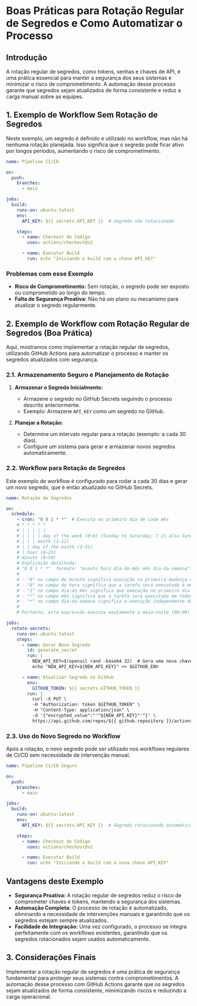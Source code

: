 
# Boas Práticas para Rotação Regular de Segredos e Como Automatizar o Processo

## Introdução

A rotação regular de segredos, como tokens, senhas e chaves de API, é uma prática essencial para manter a segurança dos seus sistemas e minimizar o risco de comprometimento. A automação desse processo garante que segredos sejam atualizados de forma consistente e reduz a carga manual sobre as equipes.

## 1. Exemplo de Workflow Sem Rotação de Segredos

Neste exemplo, um segredo é definido e utilizado no workflow, mas não há nenhuma rotação planejada. Isso significa que o segredo pode ficar ativo por longos períodos, aumentando o risco de comprometimento.

```yaml
name: Pipeline CI/CD

on:
  push:
    branches:
      - main

jobs:
  build:
    runs-on: ubuntu-latest
    env:
      API_KEY: ${{ secrets.API_KEY }}  # Segredo não rotacionado

    steps:
      - name: Checkout do Código
        uses: actions/checkout@v2

      - name: Executar Build
        run: echo "Iniciando o build com a chave API_KEY"
```

### Problemas com esse Exemplo

- **Risco de Comprometimento:** Sem rotação, o segredo pode ser exposto ou comprometido ao longo do tempo.
- **Falta de Segurança Proativa:** Não há um plano ou mecanismo para atualizar o segredo regularmente.

## 2. Exemplo de Workflow com Rotação Regular de Segredos (Boa Prática)

Aqui, mostramos como implementar a rotação regular de segredos, utilizando GitHub Actions para automatizar o processo e manter os segredos atualizados com segurança.

### 2.1. Armazenamento Seguro e Planejamento de Rotação

1. **Armazenar o Segredo Inicialmente:**
   - Armazene o segredo no GitHub Secrets seguindo o processo descrito anteriormente.
   - Exemplo: Armazene `API_KEY` como um segredo no GitHub.

2. **Planejar a Rotação:**
   - Determine um intervalo regular para a rotação (exemplo: a cada 30 dias).
   - Configure um sistema para gerar e armazenar novos segredos automaticamente.

### 2.2. Workflow para Rotação de Segredos

Este exemplo de workflow é configurado para rodar a cada 30 dias e gerar um novo segredo, que é então atualizado no GitHub Secrets.

```yaml
name: Rotação de Segredos

on:
  schedule:
    - cron: "0 0 1 * *"  # Executa no primeiro dia de cada mês
    # * * * * * 
    # | | | | |
    # | | | | day of the week (0–6) (Sunday to Saturday; 7 is also Sunday on some systems)
    # | | | month (1–12)             
    # | | day of the month (1–31)
    # | hour (0–23)
    # minute (0–59)
    # Explicação detalhada:
    # "0 0 1 * *"  formato: "minuto hora dia-do-mês mês dia-da-semana".
    # 
    # - "0" no campo de minuto significa execução na primeira mudança de minuto (00).
    # - "0" no campo de hora significa que a tarefa será executada à meia-noite (00:00).
    # - "1" no campo dia-do-mês significa que execução no primeiro dia de cada mês.
    # - "*" no campo mês significa que a tarefa será executada em todos os meses.
    # - "*" no campo dia-da-semana significa a execução independente do dia da semana.
    #
    # Portanto, esta expressão executa exatamente à meia-noite (00:00) no dia 1 de cada mês.

jobs:
  rotate-secrets:
    runs-on: ubuntu-latest
    steps:
      - name: Gerar Novo Segredo
        id: generate_secret
        run: |
          NEW_API_KEY=$(openssl rand -base64 32)  # Gera uma nova chave API
          echo "NEW_API_KEY=${NEW_API_KEY}" >> $GITHUB_ENV

      - name: Atualizar Segredo no GitHub
        env:
          GITHUB_TOKEN: ${{ secrets.GITHUB_TOKEN }}
        run: |
          curl -X PUT \
          -H "Authorization: token $GITHUB_TOKEN" \
          -H "Content-Type: application/json" \
          -d '{"encrypted_value":"'"${NEW_API_KEY}"'"}' \
          https://api.github.com/repos/${{ github.repository }}/actions/secrets/API_KEY
```

### 2.3. Uso do Novo Segredo no Workflow

Após a rotação, o novo segredo pode ser utilizado nos workflows regulares de CI/CD sem necessidade de intervenção manual.

```yaml
name: Pipeline CI/CD Seguro

on:
  push:
    branches:
      - main

jobs:
  build:
    runs-on: ubuntu-latest
    env:
      API_KEY: ${{ secrets.API_KEY }}  # Segredo rotacionado automaticamente

    steps:
      - name: Checkout do Código
        uses: actions/checkout@v2

      - name: Executar Build
        run: echo "Iniciando o build com a nova chave API_KEY"
```

## Vantagens deste Exemplo

- **Segurança Proativa:** A rotação regular de segredos reduz o risco de comprometer chaves e tokens, mantendo a segurança dos sistemas.
- **Automação Completa:** O processo de rotação é automatizado, eliminando a necessidade de intervenções manuais e garantindo que os segredos estejam sempre atualizados.
- **Facilidade de Integração:** Uma vez configurado, o processo se integra perfeitamente com os workflows existentes, garantindo que os segredos rotacionados sejam usados automaticamente.

## 3. Considerações Finais

Implementar a rotação regular de segredos é uma prática de segurança fundamental para proteger seus sistemas contra comprometimentos. A automação desse processo com GitHub Actions garante que os segredos sejam atualizados de forma consistente, minimizando riscos e reduzindo a carga operacional. 
